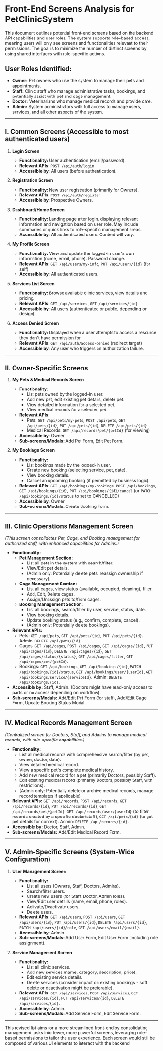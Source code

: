<!-- ...existing code... -->
# Front-End Screens Analysis for PetClinicSystem

This document outlines potential front-end screens based on the backend API capabilities and user roles. The system supports role-based access, meaning users will only see screens and functionalities relevant to their permissions. The goal is to minimize the number of distinct screens by using shared interfaces with role-specific actions.

## User Roles Identified:
-   **Owner:** Pet owners who use the system to manage their pets and appointments.
-   **Staff:** Clinic staff who manage administrative tasks, bookings, and potentially assist with pet and cage management.
-   **Doctor:** Veterinarians who manage medical records and provide care.
-   **Admin:** System administrators with full access to manage users, services, and all other aspects of the system.

---

## I. Common Screens (Accessible to most authenticated users)

1.  **Login Screen**
    *   **Functionality:** User authentication (email/password).
    *   **Relevant APIs:** `POST /api/auth/login`
    *   **Accessible by:** All users (before authentication).

2.  **Registration Screen**
    *   **Functionality:** New user registration (primarily for Owners).
    *   **Relevant APIs:** `POST /api/auth/register`
    *   **Accessible by:** Prospective Owners.

3.  **Dashboard/Home Screen**
    *   **Functionality:** Landing page after login, displaying relevant information and navigation based on user role. May include summaries or quick links to role-specific management areas.
    *   **Accessible by:** All authenticated users. Content will vary.

4.  **My Profile Screen**
    *   **Functionality:** View and update the logged-in user's own information (name, email, phone). Password change.
    *   **Relevant APIs:** `GET /api/users/my-info`, `PUT /api/users/{id}` (for self)
    *   **Accessible by:** All authenticated users.

5.  **Services List Screen**
    *   **Functionality:** Browse available clinic services, view details and pricing.
    *   **Relevant APIs:** `GET /api/services`, `GET /api/services/{id}`
    *   **Accessible by:** All users (authenticated or public, depending on design).

6.  **Access Denied Screen**
    *   **Functionality:** Displayed when a user attempts to access a resource they don't have permission for.
    *   **Relevant APIs:** `GET /api/auth/access-denied` (redirect target)
    *   **Accessible by:** Any user who triggers an authorization failure.

---

## II. Owner-Specific Screens

1.  **My Pets & Medical Records Screen**
    *   **Functionality:**
        *   List pets owned by the logged-in user.
        *   Add new pet, edit existing pet details, delete pet.
        *   View detailed information for a selected pet.
        *   View medical records for a selected pet.
    *   **Relevant APIs:**
        *   Pets: `GET /api/pets/my-pets`, `POST /api/pets`, `GET /api/pets/{id}`, `PUT /api/pets/{id}`, `DELETE /api/pets/{id}`
        *   Medical Records: `GET /api/records/pet/{petId}` (for viewing)
    *   **Accessible by:** Owner.
    *   **Sub-screens/Modals:** Add Pet Form, Edit Pet Form.

2.  **My Bookings Screen**
    *   **Functionality:**
        *   List bookings made by the logged-in user.
        *   Create new booking (selecting service, pet, date).
        *   View booking details.
        *   Cancel an upcoming booking (if permitted by business logic).
    *   **Relevant APIs:** `GET /api/bookings/my-bookings`, `POST /api/bookings`, `GET /api/bookings/{id}`, `PUT /api/bookings/{id}/cancel` (or `PATCH /api/bookings/{id}/status` to set to CANCELLED)
    *   **Accessible by:** Owner.
    *   **Sub-screens/Modals:** Create Booking Form.

---

## III. Clinic Operations Management Screen

*(This screen consolidates Pet, Cage, and Booking management for authorized staff, with enhanced capabilities for Admins.)*

*   **Functionality:**
    *   **Pet Management Section:**
        *   List all pets in the system with search/filter.
        *   View/Edit pet details.
        *   (Admin only: Potentially delete pets, reassign ownership if necessary).
    *   **Cage Management Section:**
        *   List all cages, view status (available, occupied, cleaning), filter.
        *   Add, Edit, Delete cages.
        *   Assign/Unassign pets to/from cages.
    *   **Booking Management Section:**
        *   List all bookings, search/filter by user, service, status, date.
        *   View booking details.
        *   Update booking status (e.g., confirm, complete, cancel).
        *   (Admin only: Potentially delete bookings).
*   **Relevant APIs:**
    *   Pets: `GET /api/pets`, `GET /api/pets/{id}`, `PUT /api/pets/{id}`. Admin: `DELETE /api/pets/{id}`.
    *   Cages: `GET /api/cages`, `POST /api/cages`, `GET /api/cages/{id}`, `PUT /api/cages/{id}`, `DELETE /api/cages/{id}`, `GET /api/cages/status/{status}`, `GET /api/cages/filter`, `GET /api/cages/pet/{petId}`.
    *   Bookings: `GET /api/bookings`, `GET /api/bookings/{id}`, `PATCH /api/bookings/{id}/status`, `GET /api/bookings/user/{userId}`, `GET /api/bookings/service/{serviceId}`. Admin: `DELETE /api/bookings/{id}`.
*   **Accessible by:** Staff, Admin. (Doctors might have read-only access to parts or no access depending on workflow).
*   **Sub-screens/Modals:** Add/Edit Pet Form (for staff), Add/Edit Cage Form, Update Booking Status Modal.

---

## IV. Medical Records Management Screen

*(Centralized screen for Doctors, Staff, and Admins to manage medical records, with role-specific capabilities.)*

*   **Functionality:**
    *   List all medical records with comprehensive search/filter (by pet, owner, doctor, date).
    *   View detailed medical record.
    *   View a specific pet's complete medical history.
    *   Add new medical record for a pet (primarily Doctors, possibly Staff).
    *   Edit existing medical record (primarily Doctors, possibly Staff, with restrictions).
    *   (Admin only: Potentially delete or archive medical records, manage record templates if applicable).
*   **Relevant APIs:** `GET /api/records`, `POST /api/records`, `GET /api/records/{id}`, `PUT /api/records/{id}`, `GET /api/records/pet/{petId}`, `GET /api/records/user/{userId}` (to filter records created by a specific doctor/staff), `GET /api/pets/{id}` (to get pet details for context). Admin: `DELETE /api/records/{id}`.
*   **Accessible by:** Doctor, Staff, Admin.
*   **Sub-screens/Modals:** Add/Edit Medical Record Form.

---

## V. Admin-Specific Screens (System-Wide Configuration)

1.  **User Management Screen**
    *   **Functionality:**
        *   List all users (Owners, Staff, Doctors, Admins).
        *   Search/filter users.
        *   Create new users (for Staff, Doctor, Admin roles).
        *   View/Edit user details (name, email, phone, roles).
        *   Activate/Deactivate users.
        *   Delete users.
    *   **Relevant APIs:** `GET /api/users`, `POST /api/users`, `GET /api/users/{id}`, `PUT /api/users/{id}`, `DELETE /api/users/{id}`, `PATCH /api/users/{id}/role`, `GET /api/users/email/{email}`.
    *   **Accessible by:** Admin.
    *   **Sub-screens/Modals:** Add User Form, Edit User Form (including role assignment).

2.  **Service Management Screen**
    *   **Functionality:**
        *   List all clinic services.
        *   Add new services (name, category, description, price).
        *   Edit existing service details.
        *   Delete services (consider impact on existing bookings - soft delete or deactivation might be preferable).
    *   **Relevant APIs:** `GET /api/services`, `POST /api/services`, `GET /api/services/{id}`, `PUT /api/services/{id}`, `DELETE /api/services/{id}`.
    *   **Accessible by:** Admin.
    *   **Sub-screens/Modals:** Add Service Form, Edit Service Form.

---

This revised list aims for a more streamlined front-end by consolidating management tasks into fewer, more powerful screens, leveraging role-based permissions to tailor the user experience. Each screen would still be composed of various UI elements to interact with the backend.
<!-- ...existing code... -->